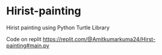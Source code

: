# Hirist-painting
Hirist painting using Python Turtle Library

Code on replit https://replit.com/@Amitkumarkuma24/Hirst-painting#main.py
